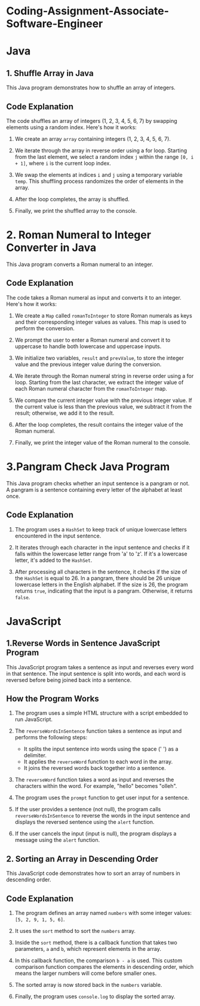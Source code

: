 # Coding-Assignment-Associate-Software-Engineer

# Java


## 1. Shuffle Array in Java

This Java program demonstrates how to shuffle an array of integers.

## Code Explanation

The code shuffles an array of integers (1, 2, 3, 4, 5, 6, 7) by swapping elements using a random index. Here's how it works:

1. We create an array `array` containing integers (1, 2, 3, 4, 5, 6, 7).

2. We iterate through the array in reverse order using a for loop. Starting from the last element, we select a random index `j` within the range `[0, i + 1]`, where `i` is the current loop index.

3. We swap the elements at indices `i` and `j` using a temporary variable `temp`. This shuffling process randomizes the order of elements in the array.

4. After the loop completes, the array is shuffled.

5. Finally, we print the shuffled array to the console.

#  2. Roman Numeral to Integer Converter in Java

This Java program converts a Roman numeral to an integer.

## Code Explanation

The code takes a Roman numeral as input and converts it to an integer. Here's how it works:

1. We create a `Map` called `romanToInteger` to store Roman numerals as keys and their corresponding integer values as values. This map is used to perform the conversion.

2. We prompt the user to enter a Roman numeral and convert it to uppercase to handle both lowercase and uppercase inputs.

3. We initialize two variables, `result` and `prevValue`, to store the integer value and the previous integer value during the conversion.

4. We iterate through the Roman numeral string in reverse order using a for loop. Starting from the last character, we extract the integer value of each Roman numeral character from the `romanToInteger` map.

5. We compare the current integer value with the previous integer value. If the current value is less than the previous value, we subtract it from the result; otherwise, we add it to the result.

6. After the loop completes, the result contains the integer value of the Roman numeral.

7. Finally, we print the integer value of the Roman numeral to the console.

#  3.Pangram Check Java Program

This Java program checks whether an input sentence is a pangram or not. A pangram is a sentence containing every letter of the alphabet at least once.

## Code Explanation

1. The program uses a `HashSet` to keep track of unique lowercase letters encountered in the input sentence.

2. It iterates through each character in the input sentence and checks if it falls within the lowercase letter range from 'a' to 'z'. If it's a lowercase letter, it's added to the `HashSet`.

3. After processing all characters in the sentence, it checks if the size of the `HashSet` is equal to 26. In a pangram, there should be 26 unique lowercase letters in the English alphabet. If the size is 26, the program returns `true`, indicating that the input is a pangram. Otherwise, it returns `false`.
# JavaScript
##  1.Reverse Words in Sentence JavaScript Program

This JavaScript program takes a sentence as input and reverses every word in that sentence. The input sentence is split into words, and each word is reversed before being joined back into a sentence.

## How the Program Works

1. The program uses a simple HTML structure with a script embedded to run JavaScript.

2. The `reverseWordsInSentence` function takes a sentence as input and performs the following steps:
   - It splits the input sentence into words using the space (' ') as a delimiter.
   - It applies the `reverseWord` function to each word in the array.
   - It joins the reversed words back together into a sentence.

3. The `reverseWord` function takes a word as input and reverses the characters within the word. For example, "hello" becomes "olleh".

4. The program uses the `prompt` function to get user input for a sentence.
5. If the user provides a sentence (not null), the program calls `reverseWordsInSentence` to reverse the words in the input sentence and displays the reversed sentence using the `alert` function.

6. If the user cancels the input (input is null), the program displays a message using the `alert` function.

## 2. Sorting an Array in Descending Order

This JavaScript code demonstrates how to sort an array of numbers in descending order.

## Code Explanation

1. The program defines an array named `numbers` with some integer values: `[5, 2, 9, 1, 5, 6]`.

2. It uses the `sort` method to sort the `numbers` array.

3. Inside the `sort` method, there is a callback function that takes two parameters, `a` and `b`, which represent elements in the array.
4. In this callback function, the comparison `b - a` is used. This custom comparison function compares the elements in descending order, which means the larger numbers will come before smaller ones.

5. The sorted array is now stored back in the `numbers` variable.

6. Finally, the program uses `console.log` to display the sorted array.



